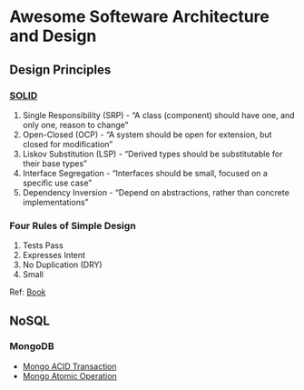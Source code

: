 # Awesome Softeware Architecture and Design


## Design Principles
### [SOLID](http://butunclebob.com/ArticleS.UncleBob.PrinciplesOfOod)
1. Single Responsibility (SRP) -  “A class (component) should have one, and only one, reason to change”
2. Open-Closed (OCP) - “A system should be open for extension, but closed for modification”
3. Liskov Substitution (LSP) - “Derived types should be substitutable for their base types”
4. Interface Segregation -  “Interfaces should be small, focused on a specific use case”
5. Dependency Inversion -  “Depend on abstractions, rather than concrete implementations”

### Four Rules of Simple Design
1. Tests Pass
2. Expresses Intent
3. No Duplication (DRY)
4. Small

Ref: [Book](http://www.r-5.org/files/books/computers/languages/ruby/main/Corey_Haines-The_Four_Rules_of_Simple_Design-EN.pdf)

## NoSQL
### MongoDB
* [Mongo ACID Transaction](https://www.mongodb.com/basics/acid-transactions)
* [Mongo Atomic Operation](https://docs.mongodb.com/manual/tutorial/model-data-for-atomic-operations/)



